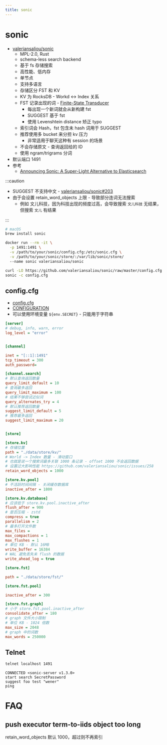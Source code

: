 ```yaml
---
title: sonic
---
```


# sonic

- [valeriansaliou/sonic](https://github.com/valeriansaliou/sonic)
  - MPL-2.0, Rust
  - schema-less search backend
  - 基于 fs 存储搜索
  - 高性能、低内存
  - 单节点
  - 支持多语言
  - 存储区分 FST 和 KV
  - KV 为 RocksDB - Workd <-> Index 关系
  - FST 记录出现的词 - [Finite-State Transducer](https://en.wikipedia.org/wiki/Finite-state_transducer)
    - 每出现一个新词就会从新构建 fst
    - SUGGEST 基于 fst
    - 使用 Levenshtein distance 矫正 typo
  - 索引词会 Hash，fst 包含未 hash 词用于 SUGGEST
  - 推荐使用多 bucket 来分担 kv 压力
    - 非常适用于聊天这种有 session 的场景
  - 不会存储原文 - 查询返回给的 ID
  - 使用 ngram/trigrams 分词
- 默认端口 1491
- 参考
  - [Announcing Sonic: A Super-Light Alternative to Elasticsearch](https://journal.valeriansaliou.name/announcing-sonic-a-super-light-alternative-to-elasticsearch/)

:::caution

- SUGGEST 不支持中文 - [valeriansaliou/sonic#203](https://github.com/valeriansaliou/sonic/issues/203)
- 由于会设置 retain_word_objects 上限 - 导致部分连词无法搜索
  - 例如 文儿科技，因为科技出现的频度过高，会导致搜索 `文儿科技` 无结果，但搜索 `文儿` 有结果

:::

```bash
# macOS
brew install sonic

docker run --rm -it \
  -p 1491:1491 \
  -v /path/to/your/sonic/config.cfg:/etc/sonic.cfg \
  -v /path/to/your/sonic/store/:/var/lib/sonic/store/
  --name sonic valeriansaliou/sonic

curl -LO https://github.com/valeriansaliou/sonic/raw/master/config.cfg
sonic -c config.cfg
```

## config.cfg

- [config.cfg](https://github.com/valeriansaliou/sonic/blob/master/config.cfg)
- [CONFIGURATION](https://github.com/valeriansaliou/sonic/blob/master/CONFIGURATION.md)
- 可以使用环境变量 `${env.SECRET}` - 只能用于字符串

```ini
[server]
# debug, info, warn, error
log_level = "error"


[channel]

inet = "[::1]:1491"
tcp_timeout = 300
auth_password=

[channel.search]
# 默认查询返回数量
query_limit_default = 10
# 查询最多返回
query_limit_maximum = 100
# 结果不够尝试近似词
query_alternates_try = 4
# 默认推荐返回数量
suggest_limit_default = 5
# 推荐最多返回
suggest_limit_maximum = 20


[store]

[store.kv]
# 存储位置
path = "./data/store/kv/"
# World -> Index 数量 - 滑动窗口
# 也就是说一个搜索词最多关联 1000 条记录 - offset 1000 不会返回数据
# 设置过大影响性能 https://github.com/valeriansaliou/sonic/issues/258
retain_word_objects = 1000

[store.kv.pool]
# 不活跃时间间隔 - 关闭缓存数据库
inactive_after = 1800

[store.kv.database]
# 应该低于 store.kv.pool.inactive_after
flush_after = 900
# 是否压缩 - zstd
compress = true
parallelism = 2
# 最多打开文件数
max_files =
max_compactions = 1
max_flushes = 1
# 单位 KB - 默认 16MB
write_buffer = 16384
# WAL 避免丢失未 flush 的数据
write_ahead_log = true

[store.fst]

path = "./data/store/fst/"

[store.fst.pool]

inactive_after = 300

[store.fst.graph]
# 小于 store.fst.pool.inactive_after
consolidate_after = 180
# graph 文件大小限制
# 单位 KB - 1024 倍数
max_size = 2048
# graph 中的词数
max_words = 250000
```

## Telnet

```bash
telnet localhost 1491
```

```
CONNECTED <sonic-server v1.3.0>
start search SecretPassword
suggest foo test "wener"
ping
```

# FAQ

## push executor term-to-iids object too long

retain_word_objects 默认 1000，超过则不再索引
